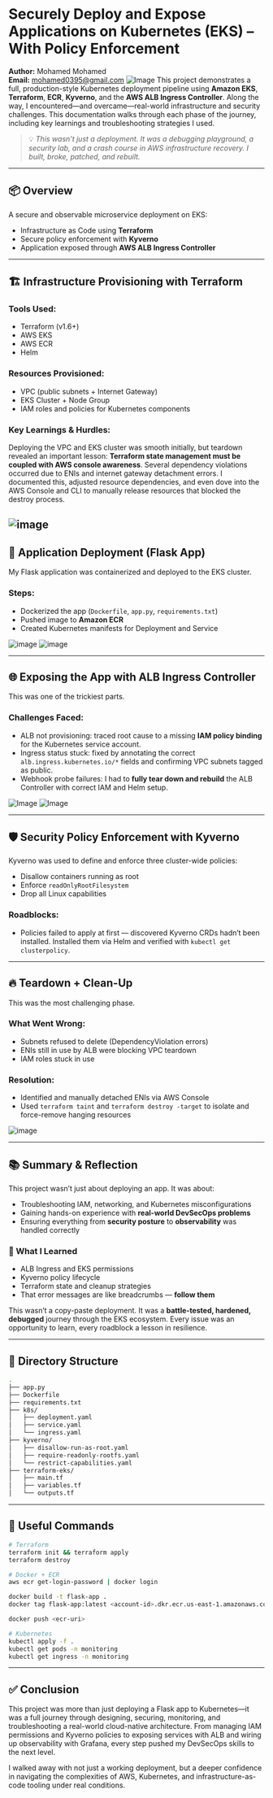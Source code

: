 # Securely Deploy and Expose Applications on Kubernetes (EKS) – With Policy Enforcement

**Author:** Mohamed Mohamed  
**Email:** mohamed0395@gmail.com
![Image](https://imgur.com/3PAp9su.png)
This project demonstrates a full, production-style Kubernetes deployment pipeline using **Amazon EKS**, **Terraform**, **ECR**, **Kyverno**, and the **AWS ALB Ingress Controller**. Along the way, I encountered—and overcame—real-world infrastructure and security challenges. This documentation walks through each phase of the journey, including key learnings and troubleshooting strategies I used.

> 💡 _This wasn’t just a deployment. It was a debugging playground, a security lab, and a crash course in AWS infrastructure recovery. I built, broke, patched, and rebuilt._

---

## 📦 Overview
A secure and observable microservice deployment on EKS:
- Infrastructure as Code using **Terraform**
- Secure policy enforcement with **Kyverno**
- Application exposed through **AWS ALB Ingress Controller**
---

## 🏗️ Infrastructure Provisioning with Terraform

### Tools Used:
- Terraform (v1.6+)
- AWS EKS
- AWS ECR
- Helm

### Resources Provisioned:
- VPC (public subnets + Internet Gateway)
- EKS Cluster + Node Group
- IAM roles and policies for Kubernetes components

### Key Learnings & Hurdles:
Deploying the VPC and EKS cluster was smooth initially, but teardown revealed an important lesson: **Terraform state management must be coupled with AWS console awareness**. Several dependency violations occurred due to ENIs and internet gateway detachment errors. I documented this, adjusted resource dependencies, and even dove into the AWS Console and CLI to manually release resources that blocked the destroy process.

![image](https://imgur.com/cuNSsH3.png)
---

## 🐍 Application Deployment (Flask App)

My Flask application was containerized and deployed to the EKS cluster.

### Steps:
- Dockerized the app (`Dockerfile`, `app.py`, `requirements.txt`)
- Pushed image to **Amazon ECR**
- Created Kubernetes manifests for Deployment and Service

![image](https://imgur.com/JZjX3zW.png)
![image](https://imgur.com/Z5DOXyp.png)

---

## 🌐 Exposing the App with ALB Ingress Controller

This was one of the trickiest parts.

### Challenges Faced:
- ALB not provisioning: traced root cause to a missing **IAM policy binding** for the Kubernetes service account.
- Ingress status stuck: fixed by annotating the correct `alb.ingress.kubernetes.io/*` fields and confirming VPC subnets tagged as public.
- Webhook probe failures: I had to **fully tear down and rebuild** the ALB Controller with correct IAM and Helm setup.

![Image](https://imgur.com/IjDVwzC.png)
![Image](https://imgur.com/qCKVt6o.png)


---

## 🛡️ Security Policy Enforcement with Kyverno

Kyverno was used to define and enforce three cluster-wide policies:
- Disallow containers running as root
- Enforce `readOnlyRootFilesystem`
- Drop all Linux capabilities

### Roadblocks:
- Policies failed to apply at first — discovered Kyverno CRDs hadn’t been installed. Installed them via Helm and verified with `kubectl get clusterpolicy`.

---

## 🔥 Teardown + Clean-Up

This was the most challenging phase.

### What Went Wrong:
- Subnets refused to delete (DependencyViolation errors)
- ENIs still in use by ALB were blocking VPC teardown
- IAM roles stuck in use

### Resolution:
- Identified and manually detached ENIs via AWS Console
- Used `terraform taint` and `terraform destroy -target` to isolate and force-remove hanging resources

![image](https://imgur.com/GDNfPdy.png)


---

## 📚 Summary & Reflection
This project wasn’t just about deploying an app. It was about:
- Troubleshooting IAM, networking, and Kubernetes misconfigurations
- Gaining hands-on experience with **real-world DevSecOps problems**
- Ensuring everything from **security posture** to **observability** was handled correctly

### 🚧 What I Learned
- ALB Ingress and EKS permissions
- Kyverno policy lifecycle
- Terraform state and cleanup strategies
- That error messages are like breadcrumbs — **follow them**

This wasn’t a copy-paste deployment. It was a **battle-tested, hardened, debugged** journey through the EKS ecosystem. Every issue was an opportunity to learn, every roadblock a lesson in resilience.

---

## 📁 Directory Structure
```bash
.
├── app.py
├── Dockerfile
├── requirements.txt
├── k8s/
│   ├── deployment.yaml
│   ├── service.yaml
│   └── ingress.yaml
├── kyverno/
│   ├── disallow-run-as-root.yaml
│   ├── require-readonly-rootfs.yaml
│   └── restrict-capabilities.yaml
├── terraform-eks/
│   ├── main.tf
│   ├── variables.tf
│   └── outputs.tf
```

---

## 🔗 Useful Commands
```bash
# Terraform
terraform init && terraform apply
terraform destroy

# Docker + ECR
aws ecr get-login-password | docker login

docker build -t flask-app .
docker tag flask-app:latest <account-id>.dkr.ecr.us-east-1.amazonaws.com/flask-app

docker push <ecr-uri>

# Kubernetes
kubectl apply -f .
kubectl get pods -n monitoring
kubectl get ingress -n monitoring
```

---

## ✅ Conclusion
This project was more than just deploying a Flask app to Kubernetes—it was a full journey through designing, securing, monitoring, and troubleshooting a real-world cloud-native architecture. From managing IAM permissions and Kyverno policies to exposing services with ALB and wiring up observability with Grafana, every step pushed my DevSecOps skills to the next level.

I walked away with not just a working deployment, but a deeper confidence in navigating the complexities of AWS, Kubernetes, and infrastructure-as-code tooling under real conditions.


